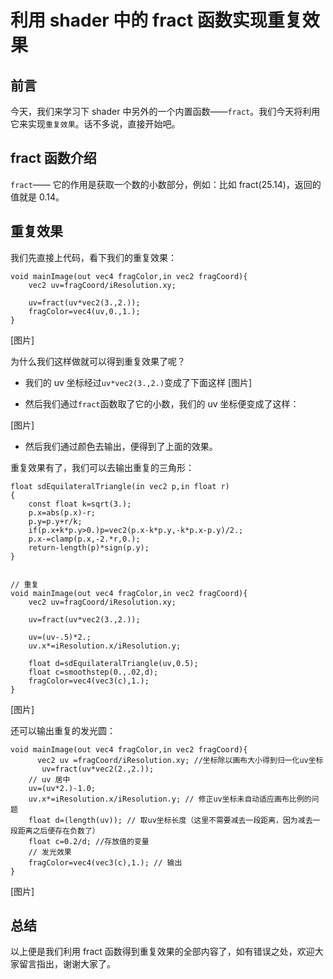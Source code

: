 # 利用 shader 中的 fract 函数实现重复效果

## 前言

今天，我们来学习下 shader 中另外的一个内置函数——`fract`。我们今天将利用它来实现`重复效果`。话不多说，直接开始吧。

## fract 函数介绍

`fract`—— 它的作用是获取一个数的小数部分，例如：比如 fract(25.14)，返回的值就是 0.14。

## 重复效果

我们先直接上代码，看下我们的重复效果：

```
void mainImage(out vec4 fragColor,in vec2 fragCoord){
    vec2 uv=fragCoord/iResolution.xy;

    uv=fract(uv*vec2(3.,2.));
    fragColor=vec4(uv,0.,1.);
}

```

[图片]

为什么我们这样做就可以得到重复效果了呢？

- 我们的 uv 坐标经过`uv*vec2(3.,2.)`变成了下面这样
  [图片]

- 然后我们通过`fract`函数取了它的小数，我们的 uv 坐标便变成了这样：

[图片]

- 然后我们通过颜色去输出，便得到了上面的效果。

重复效果有了，我们可以去输出重复的三角形：

```
float sdEquilateralTriangle(in vec2 p,in float r)
{
    const float k=sqrt(3.);
    p.x=abs(p.x)-r;
    p.y=p.y+r/k;
    if(p.x+k*p.y>0.)p=vec2(p.x-k*p.y,-k*p.x-p.y)/2.;
    p.x-=clamp(p.x,-2.*r,0.);
    return-length(p)*sign(p.y);
}


// 重复
void mainImage(out vec4 fragColor,in vec2 fragCoord){
    vec2 uv=fragCoord/iResolution.xy;

    uv=fract(uv*vec2(3.,2.));

    uv=(uv-.5)*2.;
    uv.x*=iResolution.x/iResolution.y;

    float d=sdEquilateralTriangle(uv,0.5);
    float c=smoothstep(0.,.02,d);
    fragColor=vec4(vec3(c),1.);
}

```

[图片]

还可以输出重复的发光圆：

```
void mainImage(out vec4 fragColor,in vec2 fragCoord){
      vec2 uv =fragCoord/iResolution.xy; //坐标除以画布大小得到归一化uv坐标
       uv=fract(uv*vec2(2.,2.));
    // uv 居中
    uv=(uv*2.)-1.0;
    uv.x*=iResolution.x/iResolution.y; // 修正uv坐标未自动适应画布比例的问题
    float d=(length(uv)); // 取uv坐标长度（这里不需要减去一段距离，因为减去一段距离之后便存在负数了）
    float c=0.2/d; //存放值的变量
    // 发光效果
    fragColor=vec4(vec3(c),1.); // 输出
}
```

[图片]

## 总结

以上便是我们利用 fract 函数得到重复效果的全部内容了，如有错误之处，欢迎大家留言指出，谢谢大家了。
